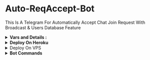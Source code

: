 # Auto-ReqAccept-Bot

This Is A Telegram For Automatically Accept Chat Join Request With Broadcast &amp; Users Database Feature 


<details>
<summary><b>Vars and Details :</b></summary>

`API_ID` : Goto [my.telegram.org](https://my.telegram.org) To Obtain This.

`API_HASH` : Goto [my.telegram.org](https://my.telegram.org) To Obtain This.
  
`BOT_TOKEN` : Get The Bot Token From [@BotFather](https://telegram.dog/BotFather)

`ADMINS` : Your Telegram ID form @Tgraph_Multi_Bot click /id in this bot

`DB_URL` : MongoDB URI For [MongoDB](https://mongodb.com)
</details>


<details>
<summary><b>Deploy On Heroku</b></summary>

Change template url to your repo url

[![Deploy](https://www.herokucdn.com/deploy/button.svg)](https://heroku.com/deploy?template=https://github.com/Anupamafan/Auto-ReqAccept-Bot)             
</details>

<details>
<summary></b>Deploy On VPS</b></summary>

1. Make Your Repo To Private
2. Add All Variables In Repo
3. Make Repo To Public Once
4. Clone You're Repo To VPS

```
git clone https://github.com/MrMKN/Auto-ReqAccept-Bot
```

5. Make Your Repo To Private Again
6. Type The Following Command In VPS

```
cd Auto-ReqAccept-Bot
```

```
pip install -r requirements.txt
```

```
tmux
```

```
python3 bot.py
```

7. press ctrl+b+d

</details>


<details>
<summary><b>Bot Commands</b></summary>

```
start - for stating the bot

users - total bot users count

broadcast - broadcast a message to all users
```

</details>


